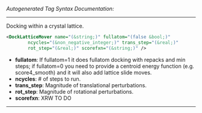 _Autogenerated Tag Syntax Documentation:_

---
Docking within a crystal lattice.

```xml
<DockLatticeMover name="(&string;)" fullatom="(false &bool;)"
        ncycles="(&non_negative_integer;)" trans_step="(&real;)"
        rot_step="(&real;)" scorefxn="(&string;)" />
```

-   **fullatom**: If fullatom=1 it does fullatom docking with repacks and min steps; if fullatom=0 you need to provide a centroid energy function (e.g. score4_smooth) and it will also add lattice slide moves.
-   **ncycles**: # of steps to run.
-   **trans_step**: Magnitude of translational perturbations.
-   **rot_step**: Magnitude of rotational perturbations.
-   **scorefxn**: XRW TO DO

---
